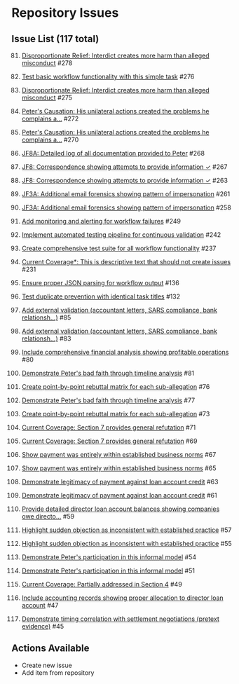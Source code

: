 # Repository Issues

## Issue List (117 total)

81. [Disproportionate Relief: Interdict creates more harm than alleged misconduct](https://github.com/cogpy/ad-res-j7/issues/278) #278

82. [Test basic workflow functionality with this simple task](https://github.com/cogpy/ad-res-j7/issues/276) #276

83. [Disproportionate Relief: Interdict creates more harm than alleged misconduct](https://github.com/cogpy/ad-res-j7/issues/275) #275

84. [Peter's Causation: His unilateral actions created the problems he complains a...](https://github.com/cogpy/ad-res-j7/issues/272) #272

85. [Peter's Causation: His unilateral actions created the problems he complains a...](https://github.com/cogpy/ad-res-j7/issues/270) #270

86. [JF8A: Detailed log of all documentation provided to Peter](https://github.com/cogpy/ad-res-j7/issues/268) #268

87. [JF8: Correspondence showing attempts to provide information ✓](https://github.com/cogpy/ad-res-j7/issues/267) #267

88. [JF8: Correspondence showing attempts to provide information ✓](https://github.com/cogpy/ad-res-j7/issues/263) #263

89. [JF3A: Additional email forensics showing pattern of impersonation](https://github.com/cogpy/ad-res-j7/issues/261) #261

90. [JF3A: Additional email forensics showing pattern of impersonation](https://github.com/cogpy/ad-res-j7/issues/258) #258

91. [Add monitoring and alerting for workflow failures](https://github.com/cogpy/ad-res-j7/issues/249) #249

92. [Implement automated testing pipeline for continuous validation](https://github.com/cogpy/ad-res-j7/issues/242) #242

93. [Create comprehensive test suite for all workflow functionality](https://github.com/cogpy/ad-res-j7/issues/237) #237

94. [Current Coverage\*: This is descriptive text that should not create issues](https://github.com/cogpy/ad-res-j7/issues/231) #231

95. [Ensure proper JSON parsing for workflow output](https://github.com/cogpy/ad-res-j7/issues/136) #136

96. [Test duplicate prevention with identical task titles](https://github.com/cogpy/ad-res-j7/issues/132) #132

97. [Add external validation (accountant letters, SARS compliance, bank relationsh...)](https://github.com/cogpy/ad-res-j7/issues/85) #85

98. [Add external validation (accountant letters, SARS compliance, bank relationsh...)](https://github.com/cogpy/ad-res-j7/issues/83) #83

99. [Include comprehensive financial analysis showing profitable operations](https://github.com/cogpy/ad-res-j7/issues/80) #80

100. [Demonstrate Peter's bad faith through timeline analysis](https://github.com/cogpy/ad-res-j7/issues/81) #81

101. [Create point-by-point rebuttal matrix for each sub-allegation](https://github.com/cogpy/ad-res-j7/issues/76) #76

102. [Demonstrate Peter's bad faith through timeline analysis](https://github.com/cogpy/ad-res-j7/issues/77) #77

103. [Create point-by-point rebuttal matrix for each sub-allegation](https://github.com/cogpy/ad-res-j7/issues/73) #73

104. [Current Coverage: Section 7 provides general refutation](https://github.com/cogpy/ad-res-j7/issues/71) #71

105. [Current Coverage: Section 7 provides general refutation](https://github.com/cogpy/ad-res-j7/issues/69) #69

106. [Show payment was entirely within established business norms](https://github.com/cogpy/ad-res-j7/issues/67) #67

107. [Show payment was entirely within established business norms](https://github.com/cogpy/ad-res-j7/issues/65) #65

108. [Demonstrate legitimacy of payment against loan account credit](https://github.com/cogpy/ad-res-j7/issues/63) #63

109. [Demonstrate legitimacy of payment against loan account credit](https://github.com/cogpy/ad-res-j7/issues/61) #61

110. [Provide detailed director loan account balances showing companies owe directo...](https://github.com/cogpy/ad-res-j7/issues/59) #59

111. [Highlight sudden objection as inconsistent with established practice](https://github.com/cogpy/ad-res-j7/issues/57) #57

112. [Highlight sudden objection as inconsistent with established practice](https://github.com/cogpy/ad-res-j7/issues/55) #55

113. [Demonstrate Peter's participation in this informal model](https://github.com/cogpy/ad-res-j7/issues/54) #54

114. [Demonstrate Peter's participation in this informal model](https://github.com/cogpy/ad-res-j7/issues/51) #51

115. [Current Coverage: Partially addressed in Section 4](https://github.com/cogpy/ad-res-j7/issues/49) #49

116. [Include accounting records showing proper allocation to director loan account](https://github.com/cogpy/ad-res-j7/issues/47) #47

117. [Demonstrate timing correlation with settlement negotiations (pretext evidence)](https://github.com/cogpy/ad-res-j7/issues/45) #45

## Actions Available

- Create new issue
- Add item from repository